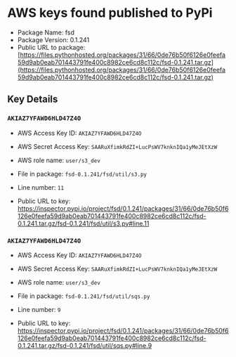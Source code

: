 # AWS keys found published to PyPi

* Package Name: fsd
* Package Version: 0.1.241
* Public URL to package: [https://files.pythonhosted.org/packages/31/66/0de76b50f6126e0feefa59d9ab0eab701443791fe400c8982ce6cd8c112c/fsd-0.1.241.tar.gz](https://files.pythonhosted.org/packages/31/66/0de76b50f6126e0feefa59d9ab0eab701443791fe400c8982ce6cd8c112c/fsd-0.1.241.tar.gz)

## Key Details

### `AKIAZ7YFAWD6HLD47Z4O`

* AWS Access Key ID: `AKIAZ7YFAWD6HLD47Z4O`
* AWS Secret Access Key: `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` 
* AWS role name: `user/s3_dev`
* File in package: `fsd-0.1.241/fsd/util/s3.py`
* Line number: `11`

* Public URL to key: https://inspector.pypi.io/project/fsd/0.1.241/packages/31/66/0de76b50f6126e0feefa59d9ab0eab701443791fe400c8982ce6cd8c112c/fsd-0.1.241.tar.gz/fsd-0.1.241/fsd/util/s3.py#line.11



### `AKIAZ7YFAWD6HLD47Z4O`

* AWS Access Key ID: `AKIAZ7YFAWD6HLD47Z4O`
* AWS Secret Access Key: `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` 
* AWS role name: `user/s3_dev`
* File in package: `fsd-0.1.241/fsd/util/sqs.py`
* Line number: `9`

* Public URL to key: https://inspector.pypi.io/project/fsd/0.1.241/packages/31/66/0de76b50f6126e0feefa59d9ab0eab701443791fe400c8982ce6cd8c112c/fsd-0.1.241.tar.gz/fsd-0.1.241/fsd/util/sqs.py#line.9


